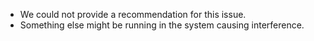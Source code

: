 * We could not provide a recommendation for this issue.
* Something else might be running in the system causing interference.
